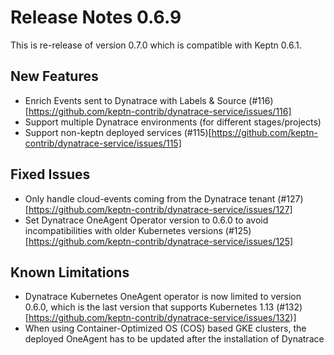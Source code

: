 # Release Notes 0.6.9

This is re-release of version 0.7.0 which is compatible with Keptn 0.6.1.

## New Features

- Enrich Events sent to Dynatrace with Labels & Source (#116)[https://github.com/keptn-contrib/dynatrace-service/issues/116]
- Support multiple Dynatrace environments (for different stages/projects)
- Support non-keptn deployed services (#115)[https://github.com/keptn-contrib/dynatrace-service/issues/115]

## Fixed Issues

- Only handle cloud-events coming from the Dynatrace tenant (#127)[https://github.com/keptn-contrib/dynatrace-service/issues/127]
- Set Dynatrace OneAgent Operator version to 0.6.0 to avoid incompatibilities with older Kubernetes versions (#125)[https://github.com/keptn-contrib/dynatrace-service/issues/125]

## Known Limitations
- Dynatrace Kubernetes OneAgent operator is now limited to version 0.6.0, which is the last version that supports Kubernetes 1.13 (#132)[https://github.com/keptn-contrib/dynatrace-service/issues/132)]
- When using Container-Optimized OS (COS) based GKE clusters, the deployed OneAgent has to be updated after the installation of Dynatrace

